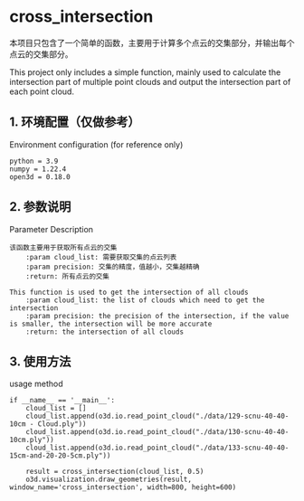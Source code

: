 # cross_intersection
本项目只包含了一个简单的函数，主要用于计算多个点云的交集部分，并输出每个点云的交集部分。 

This project only includes a simple function, mainly used to calculate the intersection part of multiple point clouds and output the intersection part of each point cloud.

## 1. 环境配置（仅做参考） 
Environment configuration (for reference only)

```
python = 3.9
numpy = 1.22.4
open3d = 0.18.0
```

## 2. 参数说明
Parameter Description
```
该函数主要用于获取所有点云的交集
    :param cloud_list: 需要获取交集的点云列表
    :param precision: 交集的精度，值越小，交集越精确
    :return: 所有点云的交集
```


```
This function is used to get the intersection of all clouds
    :param cloud_list: the list of clouds which need to get the intersection
    :param precision: the precision of the intersection, if the value is smaller, the intersection will be more accurate
    :return: the intersection of all clouds
```

## 3. 使用方法
usage method
```
if __name__ == '__main__':
    cloud_list = []
    cloud_list.append(o3d.io.read_point_cloud("./data/129-scnu-40-40-10cm - Cloud.ply"))
    cloud_list.append(o3d.io.read_point_cloud("./data/130-scnu-40-40-10cm.ply"))
    cloud_list.append(o3d.io.read_point_cloud("./data/133-scnu-40-40-15cm-and-20-20-5cm.ply"))

    result = cross_intersection(cloud_list, 0.5)
    o3d.visualization.draw_geometries(result, window_name='cross_intersection', width=800, height=600)
```